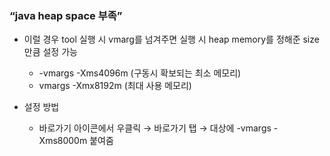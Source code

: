 ### “java heap space 부족”

- 이럴 경우 tool 실행 시 vmarg를 넘겨주면 실행 시 heap memory를 정해준 size만큼 설정 가능
    - -vmargs -Xms4096m (구동시 확보되는 최소 메모리)
    - vmargs -Xmx8192m (최대 사용 메모리)

- 설정 방법
    - 바로가기 아이콘에서 우클릭 → 바로가기 탭 → 대상에 -vmargs -Xms8000m 붙여줌
